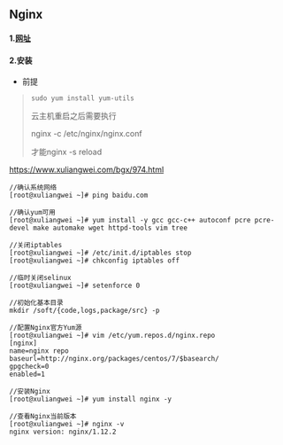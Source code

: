 ## Nginx

#### 1.[网址](http://nginx.org/en/linux_packages.html)

#### 2.安装

- 前提

> ```shell
> sudo yum install yum-utils
> ```
>
> 云主机重启之后需要执行
>
> nginx -c /etc/nginx/nginx.conf
>
> 才能nginx -s reload

https://www.xuliangwei.com/bgx/974.html

```shell
//确认系统网络
[root@xuliangwei ~]# ping baidu.com

//确认yum可用
[root@xuliangwei ~]# yum install -y gcc gcc-c++ autoconf pcre pcre-devel make automake wget httpd-tools vim tree
 
//关闭iptables
[root@xuliangwei ~]# /etc/init.d/iptables stop
[root@xuliangwei ~]# chkconfig iptables off

//临时关闭selinux
[root@xuliangwei ~]# setenforce 0

//初始化基本目录
mkdir /soft/{code,logs,package/src} -p

//配置Nginx官方Yum源
[root@xuliangwei ~]# vim /etc/yum.repos.d/nginx.repo
[nginx]
name=nginx repo
baseurl=http://nginx.org/packages/centos/7/$basearch/
gpgcheck=0
enabled=1

//安装Nginx
[root@xuliangwei ~]# yum install nginx -y

//查看Nginx当前版本
[root@xuliangwei ~]# nginx -v
nginx version: nginx/1.12.2
```

